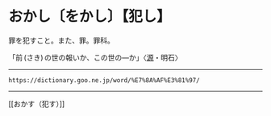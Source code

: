 # おかし〔をかし〕【犯し】

罪を犯すこと。また、罪。罪科。

「前 (さき) の世の報いか、この世の―か」〈[源](https://dictionary.goo.ne.jp/word/%E6%BA%90%E6%B0%8F%E7%89%A9%E8%AA%9E/#jn-69890)・明石〉

---
`https://dictionary.goo.ne.jp/word/%E7%8A%AF%E3%81%97/`

---
[[おかす（犯す）]]